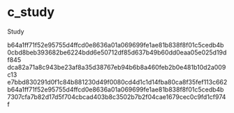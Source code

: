 # c_study
Study

b64a1ff71f52e95755d4ffcd0e8636a01a069699fe1ae81b838f8f01c5cedb4b
0cbd8beb393682be6224bdd6e50712df85d637b49b60dd0eaa05e025d19df845
dca82a71a8c943be23af8a35d38767eb94b6b8a460feb2b0e481b10d2a009c13
e7bbd830291d0f1c84b881230d49f0080cd4d1c1d14fba80ca8f35fef113c662
b64a1ff71f52e95755d4ffcd0e8636a01a069699fe1ae81b838f8f01c5cedb4b
7307cfa7b82d17d5f704cbcad403b8c3502b7b2f04cae1679cec0c9fd1cf974f

